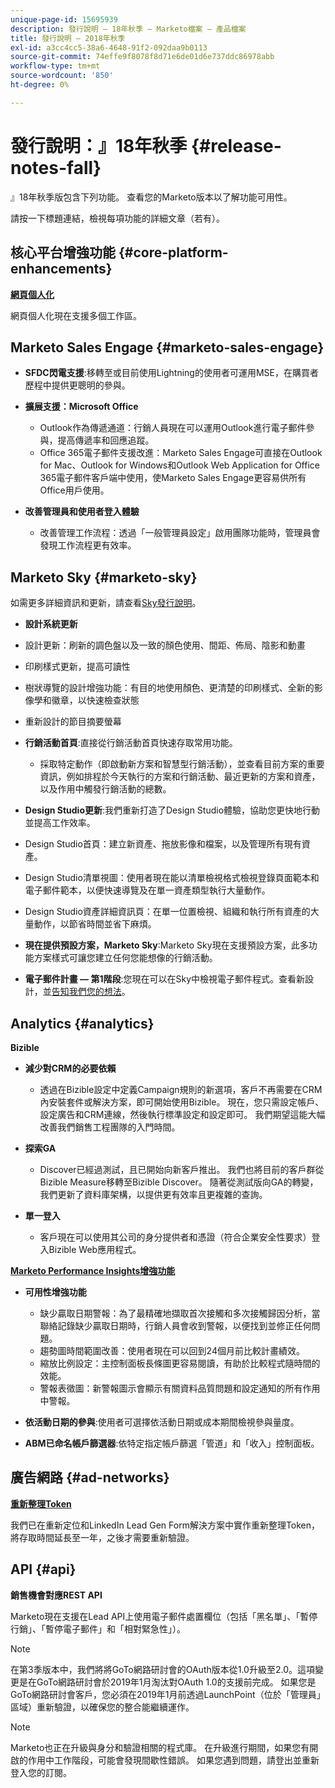 ```yaml
---
unique-page-id: 15695939
description: 發行說明 — 18年秋季 — Marketo檔案 — 產品檔案
title: 發行說明 — 2018年秋季
exl-id: a3cc4cc5-38a6-4648-91f2-092daa9b0113
source-git-commit: 74effe9f8078f8d71e6de01d6e737ddc86978abb
workflow-type: tm+mt
source-wordcount: '850'
ht-degree: 0%

---
```


# 發行說明：』18年秋季 {#release-notes-fall}

』18年秋季版包含下列功能。 查看您的Marketo版本以了解功能可用性。

請按一下標題連結，檢視每項功能的詳細文章（若有）。

## 核心平台增強功能 {#core-platform-enhancements}

**[網頁個人化](/help/marketo/product-docs/web-personalization/getting-started/workspaces-in-web-personalization.md)**

網頁個人化現在支援多個工作區。

## Marketo Sales Engage {#marketo-sales-engage}

* **SFDC閃電支援**:移轉至或目前使用Lightning的使用者可運用MSE，在購買者歷程中提供更聰明的參與。

* **擴展支援：Microsoft Office**

   * Outlook作為傳遞通道：行銷人員現在可以運用Outlook進行電子郵件參與，提高傳遞率和回應追蹤。
   * Office 365電子郵件支援改進：Marketo Sales Engage可直接在Outlook for Mac、Outlook for Windows和Outlook Web Application for Office 365電子郵件客戶端中使用，使Marketo Sales Engage更容易供所有Office用戶使用。

* **改善管理員和使用者登入體驗**

   * 改善管理工作流程：透過「一般管理員設定」啟用團隊功能時，管理員會發現工作流程更有效率。

## Marketo Sky {#marketo-sky}

如需更多詳細資訊和更新，請查看[Sky發行說明](https://help.marketo.com)。

* **設計系統更新**

* 設計更新：刷新的調色盤以及一致的顏色使用、間距、佈局、陰影和動畫
* 印刷樣式更新，提高可讀性
* 樹狀導覽的設計增強功能：有目的地使用顏色、更清楚的印刷樣式、全新的影像學和徽章，以快速檢查狀態
* 重新設計的節目摘要螢幕

* **行銷活動首頁**:直接從行銷活動首頁快速存取常用功能。

   * 採取特定動作（即啟動新方案和智慧型行銷活動），並查看目前方案的重要資訊，例如排程於今天執行的方案和行銷活動、最近更新的方案和資產，以及作用中觸發行銷活動的總數。

* **Design Studio更新**:我們重新打造了Design Studio體驗，協助您更快地行動並提高工作效率。
* Design Studio首頁：建立新資產、拖放影像和檔案，以及管理所有現有資產。
* Design Studio清單視圖：使用者現在能以清單檢視格式檢視登錄頁面範本和電子郵件範本，以便快速導覽及在單一資產類型執行大量動作。
* Design Studio資產詳細資訊頁：在單一位置檢視、組織和執行所有資產的大量動作，以節省時間並省下麻煩。
* **現在提供預設方案，Marketo Sky**:Marketo Sky現在支援預設方案，此多功能方案樣式可讓您建立任何您能想像的行銷活動。
* **電子郵件計畫 — 第1階段**:您現在可以在Sky中檢視電子郵件程式。查看新設計，並[告知我們您的想法](https://go.marketo.com/NextGenUX---USA---Apr-2018-fcp_Landing-Page-Feedback.html)。

## Analytics {#analytics}

**Bizible**

* **減少對CRM的必要依賴**

   * 透過在Bizible設定中定義Campaign規則的新選項，客戶不再需要在CRM內安裝套件或解決方案，即可開始使用Bizible。 現在，您只需設定帳戶、設定廣告和CRM連線，然後執行標準設定和設定即可。 我們期望這能大幅改善我們銷售工程團隊的入門時間。

* **探索GA**

   * Discover已經過測試，且已開始向新客戶推出。 我們也將目前的客戶群從Bizible Measure移轉至Bizible Discover。 隨著從測試版向GA的轉變，我們更新了資料庫架構，以提供更有效率且更複雜的查詢。

* **單一登入**

   * 客戶現在可以使用其公司的身分提供者和憑證（符合企業安全性要求）登入Bizible Web應用程式。

**[Marketo Performance Insights增強功能](/help/marketo/product-docs/reporting/performance-insights/performance-insights-overview.md)**

* **可用性增強功能**

   * 缺少贏取日期警報：為了最精確地擷取首次接觸和多次接觸歸因分析，當聯絡記錄缺少贏取日期時，行銷人員會收到警報，以便找到並修正任何問題。
   * 趨勢圖時間範圍改善：使用者現在可以回到24個月前比較計畫績效。
   * 縮放比例設定：主控制面板長條圖更容易閱讀，有助於比較程式隨時間的效能。
   * 警報表徵圖：新警報圖示會顯示有關資料品質問題和設定通知的所有作用中警報。

* **依活動日期的參與**:使用者可選擇依活動日期或成本期間檢視參與量度。
* **ABM已命名帳戶篩選器**:依特定指定帳戶篩選「管道」和「收入」控制面板。

## 廣告網路 {#ad-networks}

**[重新整理Token](/help/marketo/product-docs/demand-generation/social/social-functions/set-up-linkedin-lead-gen-forms.md)**

我們已在重新定位和LinkedIn Lead Gen Form解決方案中實作重新整理Token，將存取時間延長至一年，之後才需要重新驗證。

## API {#api}

**銷售機會對應REST API**

Marketo現在支援在Lead API上使用電子郵件處置欄位（包括「黑名單」、「暫停行銷」、「暫停電子郵件」和「相對緊急性」）。

>[!NOTE]
>
>在第3季版本中，我們將將GoTo網路研討會的OAuth版本從1.0升級至2.0。這項變更是在GoTo網路研討會於2019年1月淘汰對OAuth 1.0的支援前完成。 如果您是GoTo網路研討會客戶，您必須在2019年1月前透過LaunchPoint（位於「管理員」區域）重新驗證，以確保您的整合能繼續運作。

>[!NOTE]
>
>Marketo也正在升級與身分和驗證相關的程式庫。 在升級進行期間，如果您有開啟的作用中工作階段，可能會發現間歇性錯誤。 如果您遇到問題，請登出並重新登入您的訂閱。

